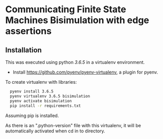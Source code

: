 # Communicating Finite State Machines Bisimulation with edge assertions


## Installation

This was executed using python *3.6.5* in a virtualenv environment.

- Install https://github.com/pyenv/pyenv-virtualenv, a plugin for pyenv.

To create virtualenv with libraries:
  ```sh
    pyenv install 3.6.5
    pyenv virtualenv 3.6.5 bisimulation
    pyenv activate bisimulation
    pip install -r requirements.txt
  ```

Assuming pip is installed.

As there is an ".python-version" file with this virtualenv, it will be automatically activated when cd in to directory.
